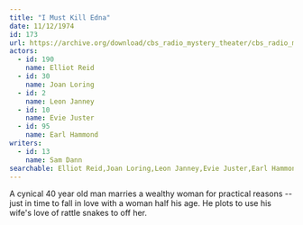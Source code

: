 ```yaml
---
title: "I Must Kill Edna"
date: 11/12/1974
id: 173
url: https://archive.org/download/cbs_radio_mystery_theater/cbs_radio_mystery_theater-0151-0200.zip/cbs_radio_mystery_theater-0151-0200%2Fcbsrmt_0173_i_must_kill_edna.mp3
actors:  
  - id: 190
    name: Elliot Reid  
  - id: 30
    name: Joan Loring  
  - id: 2
    name: Leon Janney  
  - id: 10
    name: Evie Juster  
  - id: 95
    name: Earl Hammond
writers:  
  - id: 13
    name: Sam Dann
searchable: Elliot Reid,Joan Loring,Leon Janney,Evie Juster,Earl Hammond Sam Dann
---
```

A cynical 40 year old man marries a wealthy woman for practical reasons -- just in time to fall in love with a woman half his age. He plots to use his wife's love of rattle snakes to off her.
